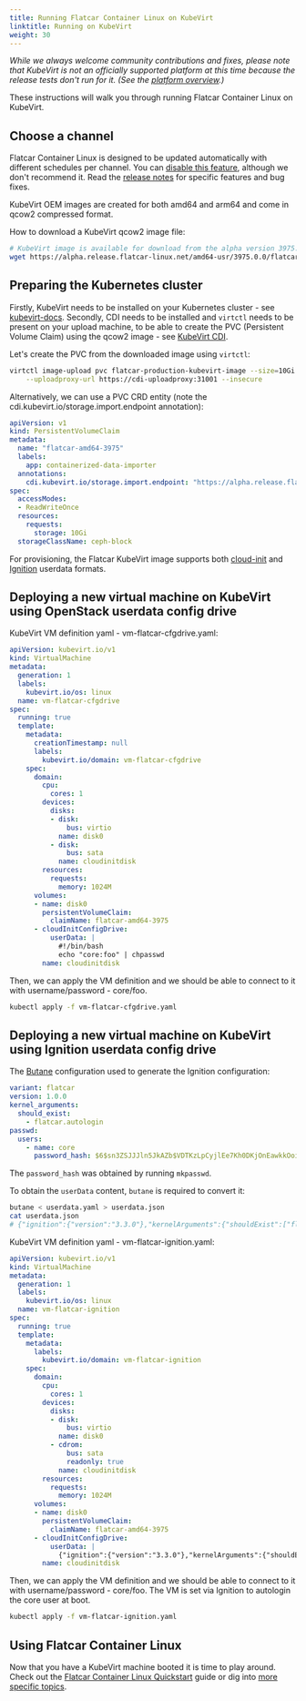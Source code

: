 ```yaml
---
title: Running Flatcar Container Linux on KubeVirt
linktitle: Running on KubeVirt
weight: 30
---
```


_While we always welcome community contributions and fixes, please note that KubeVirt is not an officially supported platform at this time because the release tests don't run for it. (See the [platform overview](/#installing-flatcar).)_

These instructions will walk you through running Flatcar Container Linux on KubeVirt.

## Choose a channel

Flatcar Container Linux is designed to be updated automatically with different schedules per channel. You can [disable this feature][update-strategies], although we don't recommend it. Read the [release notes][release-notes] for specific features and bug fixes.

KubeVirt OEM images are created for both amd64 and arm64 and come in qcow2 compressed format.

How to download a KubeVirt qcow2 image file:

```bash
# KubeVirt image is available for download from the alpha version 3975.0.0
wget https://alpha.release.flatcar-linux.net/amd64-usr/3975.0.0/flatcar_production_kubevirt_image.qcow2
```

## Preparing the Kubernetes cluster

Firstly, KubeVirt needs to be installed on your Kubernetes cluster - see [kubevirt-docs](https://kubevirt.io/user-guide).
Secondly, CDI needs to be installed and `virtctl` needs to be present on your upload machine, to be able to create the PVC (Persistent Volume Claim) using the qcow2 image - see [KubeVirt CDI](https://kubevirt.io/user-guide/operations/containerized_data_importer/).

Let's create the PVC from the downloaded image using `virtctl`:

```bash
virtctl image-upload pvc flatcar-production-kubevirt-image --size=10Gi --image-path=flatcar_production_kubevirt_image.qcow2 \
    --uploadproxy-url https://cdi-uploadproxy:31001 --insecure
```

Alternatively, we can use a PVC CRD entity (note the cdi.kubevirt.io/storage.import.endpoint annotation):

```yaml
apiVersion: v1
kind: PersistentVolumeClaim
metadata:
  name: "flatcar-amd64-3975"
  labels:
    app: containerized-data-importer
  annotations:
    cdi.kubevirt.io/storage.import.endpoint: "https://alpha.release.flatcar-linux.net/amd64-usr/3975.0.0/flatcar_production_kubevirt_image.qcow2"
spec:
  accessModes:
  - ReadWriteOnce
  resources:
    requests:
      storage: 10Gi
  storageClassName: ceph-block
```

For provisioning, the Flatcar KubeVirt image supports both [cloud-init](https://cloudinit.readthedocs.io/en/latest/explanation/format.html) and [Ignition](https://coreos.github.io/ignition/getting-started/#providing-a-config) userdata formats.

## Deploying a new virtual machine on KubeVirt using OpenStack userdata config drive

KubeVirt VM definition yaml - vm-flatcar-cfgdrive.yaml:

```yaml
apiVersion: kubevirt.io/v1
kind: VirtualMachine
metadata:
  generation: 1
  labels:
    kubevirt.io/os: linux
  name: vm-flatcar-cfgdrive
spec:
  running: true
  template:
    metadata:
      creationTimestamp: null
      labels:
        kubevirt.io/domain: vm-flatcar-cfgdrive
    spec:
      domain:
        cpu:
          cores: 1
        devices:
          disks:
          - disk:
              bus: virtio
            name: disk0
          - disk:
              bus: sata
            name: cloudinitdisk
        resources:
          requests:
            memory: 1024M
      volumes:
      - name: disk0
        persistentVolumeClaim:
          claimName: flatcar-amd64-3975
      - cloudInitConfigDrive:
          userData: |
            #!/bin/bash
            echo "core:foo" | chpasswd
        name: cloudinitdisk
```

Then, we can apply the VM definition and we should be able to connect to it with username/password - core/foo.

```bash
kubectl apply -f vm-flatcar-cfgdrive.yaml
```

## Deploying a new virtual machine on KubeVirt using Ignition userdata config drive

The [Butane](https://coreos.github.io/butane/) configuration used to generate the Ignition configuration:

```yaml
variant: flatcar
version: 1.0.0
kernel_arguments:
  should_exist:
    - flatcar.autologin
passwd:
  users:
    - name: core
      password_hash: $6$sn3ZSJJJln5JkAZb$VDTKzLpCyjlEe7Kh0DKjOnEawkkOoi0tOKVbcCv0FIWSf3u9Y1p1I5YdJJ5L8uDmmMvO2CBlmJZNdxFuekjjE1
```

The `password_hash` was obtained by running `mkpasswd`.

To obtain the `userData` content, `butane` is required to convert it:

```bash
butane < userdata.yaml > userdata.json
cat userdata.json
# {"ignition":{"version":"3.3.0"},"kernelArguments":{"shouldExist":["flatcar.autologin"]},"passwd":{"users":[{"name":"core","passwordHash":"$6$sn3ZSJJJln5JkAZb$VDTKzLpCyjlEe7Kh0DKjOnEawkkOoi0tOKVbcCv0FIWSf3u9Y1p1I5YdJJ5L8uDmmMvO2CBlmJZNdxFuekjjE1"}]}}
```

KubeVirt VM definition yaml - vm-flatcar-ignition.yaml:

```yaml
apiVersion: kubevirt.io/v1
kind: VirtualMachine
metadata:
  generation: 1
  labels:
    kubevirt.io/os: linux
  name: vm-flatcar-ignition
spec:
  running: true
  template:
    metadata:
      labels:
        kubevirt.io/domain: vm-flatcar-ignition
    spec:
      domain:
        cpu:
          cores: 1
        devices:
          disks:
          - disk:
              bus: virtio
            name: disk0
          - cdrom:
              bus: sata
              readonly: true
            name: cloudinitdisk
        resources:
          requests:
            memory: 1024M
      volumes:
      - name: disk0
        persistentVolumeClaim:
          claimName: flatcar-amd64-3975
      - cloudInitConfigDrive:
          userData: |
            {"ignition":{"version":"3.3.0"},"kernelArguments":{"shouldExist":["flatcar.autologin"]},"passwd":{"users":[{"name":"core","passwordHash":"$6$sn3ZSJJJln5JkAZb$VDTKzLpCyjlEe7Kh0DKjOnEawkkOoi0tOKVbcCv0FIWSf3u9Y1p1I5YdJJ5L8uDmmMvO2CBlmJZNdxFuekjjE1"}]}}
        name: cloudinitdisk
```

Then, we can apply the VM definition and we should be able to connect to it with username/password - core/foo.
The VM is set via Ignition to autologin the core user at boot.

```bash
kubectl apply -f vm-flatcar-ignition.yaml
```

## Using Flatcar Container Linux

Now that you have a KubeVirt machine booted it is time to play around. Check out the [Flatcar Container Linux Quickstart][quickstart] guide or dig into [more specific topics][doc-index].

[update-strategies]: ../../setup/releases/update-strategies
[release-notes]: https://flatcar-linux.org/releases
[quickstart]: ../
[doc-index]: ../../
